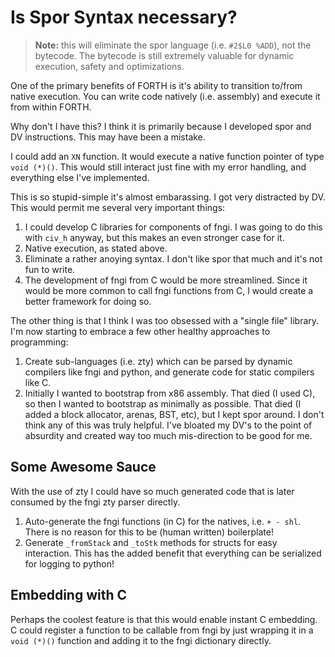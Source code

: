 # Is Spor Syntax necessary?

> **Note:** this will eliminate the spor language (i.e. `#2$L0 %ADD`), not the
> bytecode. The bytecode is still extremely valuable for dynamic execution,
> safety and optimizations.

One of the primary benefits of FORTH is it's ability to transition to/from
native execution. You can write code natively (i.e. assembly) and execute it
from within FORTH.

Why don't I have this? I think it is primarily because I developed spor and DV
instructions. This may have been a mistake.

I could add an `XN` function. It would execute a native function pointer of type
`void (*)()`. This would still interact just fine with my error handling, and
everything else I've implemented.

This is so stupid-simple it's almost embarassing. I got very distracted by DV.
This would permit me several very important things:

 1. I could develop C libraries for components of fngi. I was going to do this
    with `civ_h` anyway, but this makes an even stronger case for it.
 2. Native execution, as stated above.
 3. Eliminate a rather anoying syntax. I don't like spor that much and it's not
    fun to write.
 4. The development of fngi from C would be more streamlined. Since it would be
    more common to call fngi functions from C, I would create a better framework
    for doing so.

The other thing is that I think I was too obsessed with a "single file" library.
I'm now starting to embrace a few other healthy approaches to programming:

 1. Create sub-languages (i.e. zty) which can be parsed by dynamic compilers like
    fngi and python, and generate code for static compilers like C.
 2. Initially I wanted to bootstrap from x86 assembly. That died (I used C), so
    then I wanted to bootstrap as minimally as possible. That died (I added a
    block allocator, arenas, BST, etc), but I kept spor around. I don't think
    any of this was truly helpful. I've bloated my DV's to the point of
    absurdity and created way too much mis-direction to be good for me.

## Some Awesome Sauce
With the use of zty I could have so much generated code that is later consumed
by the fngi zty parser directly.

 1. Auto-generate the fngi functions (in C) for the natives, i.e. `+ - shl`.
    There is no reason for this to be (human written) boilerplate!
 2. Generate `_fromStack` and `_toStk` methods for structs for easy interaction.
    This has the added benefit that everything can be serialized for logging to
    python!

## Embedding with C
Perhaps the coolest feature is that this would enable instant C embedding. C
could register a function to be callable from fngi by just wrapping it in a
`void (*)()` function and adding it to the fngi dictionary directly.


